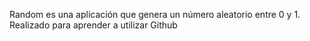 Random es una aplicación que genera un número aleatorio entre 0 y 1. Realizado para aprender a utilizar Github
